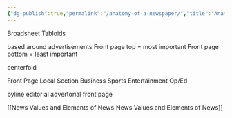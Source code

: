 ```yaml
---
{"dg-publish":true,"permalink":"/anatomy-of-a-newspaper/","title":"Anatomy of a Newspaper","tags":["journalism"],"created":"2022-12-05","updated":""}
---
```



Broadsheet 
Tabloids

based around advertisements
Front page top = most important
Front page bottom = least important

centerfold 

Front Page
Local Section
Business
Sports
Entertainment
Op/Ed

byline
editorial
advertorial
front page 


[[News Values and Elements of News\|News Values and Elements of News]]
